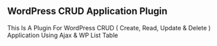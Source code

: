 ## WordPress CRUD Application Plugin

This Is A Plugin For WordPress CRUD ( Create, Read, Update & Delete ) Application Using Ajax & WP List Table
